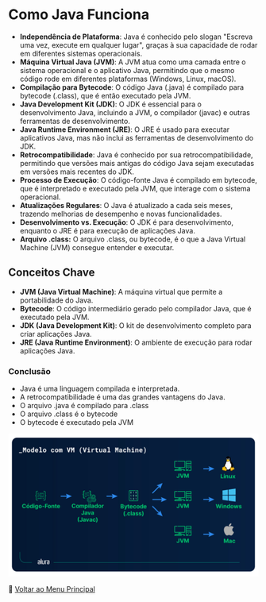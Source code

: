 # Como Java Funciona

* **Independência de Plataforma**: Java é conhecido pelo slogan "Escreva uma vez, execute em qualquer lugar", graças à sua capacidade de rodar em diferentes sistemas operacionais.
* **Máquina Virtual Java (JVM)**: A JVM atua como uma camada entre o sistema operacional e o aplicativo Java, permitindo que o mesmo código rode em diferentes plataformas (Windows, Linux, macOS).
* **Compilação para Bytecode**: O código Java (.java) é compilado para bytecode (.class), que é então executado pela JVM.
* **Java Development Kit (JDK)**: O JDK é essencial para o desenvolvimento Java, incluindo a JVM, o compilador (javac) e outras ferramentas de desenvolvimento.
* **Java Runtime Environment (JRE)**: O JRE é usado para executar aplicativos Java, mas não inclui as ferramentas de desenvolvimento do JDK.
* **Retrocompatibilidade**: Java é conhecido por sua retrocompatibilidade, permitindo que versões mais antigas do código Java sejam executadas em versões mais recentes do JDK.
* **Processo de Execução**: O código-fonte Java é compilado em bytecode, que é interpretado e executado pela JVM, que interage com o sistema operacional.
* **Atualizações Regulares**: O Java é atualizado a cada seis meses, trazendo melhorias de desempenho e novas funcionalidades.
* **Desenvolvimento vs. Execução**: O JDK é para desenvolvimento, enquanto o JRE é para execução de aplicações Java.
* **Arquivo .class:** O arquivo .class, ou bytecode, é o que a Java Virtual Machine (JVM) consegue entender e executar.

## Conceitos Chave

* **JVM (Java Virtual Machine)**: A máquina virtual que permite a portabilidade do Java.
* **Bytecode**: O código intermediário gerado pelo compilador Java, que é executado pela JVM.
* **JDK (Java Development Kit)**: O kit de desenvolvimento completo para criar aplicações Java.
* **JRE (Java Runtime Environment)**: O ambiente de execução para rodar aplicações Java.

### Conclusão

* Java é uma linguagem compilada e interpretada.
* A retrocompatibilidade é uma das grandes vantagens do Java.
* O arquivo .java é compilado para .class
* O arquivo .class é o bytecode
* O bytecode é executado pela JVM

![alt text](image.png)

🔗 [Voltar ao Menu Principal](/README.md)